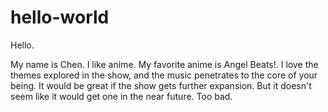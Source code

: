 # hello-world

Hello.

My name is Chen. I like anime.
My favorite anime is Angel Beats!.
I love the themes explored in the show, and the music penetrates to the core of your being.
It would be great if the show gets further expansion.
But it doesn't seem like it would get one in the near future.
Too bad.
